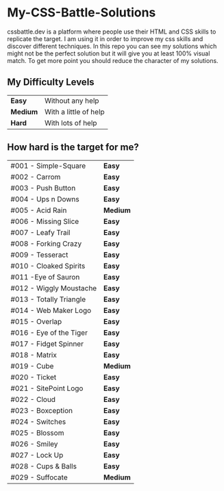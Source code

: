 # My-CSS-Battle-Solutions
cssbattle.dev is a platform where people use their HTML and CSS skills to replicate the target. I am using it in order to improve my css skills and discover different techniques. In this repo you can see my solutions which might not be the perfect solution but it will give you at least 100% visual match. To get more point you should reduce the character of my solutions.

## My Difficulty Levels

<table>
  <tr>
    <td><b>Easy</b></td><td>Without any help</td>
  </tr>
  <tr>
    <td><b>Medium</b></td><td>With a little of help</td>
  </tr>
  <tr>
    <td><b>Hard</b></td><td> With lots of help</td>
  </tr>
 </table>

## How hard is the target for me?

<table>
  <tr>
    <td>#001 - Simple-Square</td><td><b>Easy</b></td>
  </tr>
  <tr>
    <td>#002 - Carrom</td><td><b>Easy</b</td>
  </tr>
  <tr>
    <td>#003 - Push Button</td><td><b>Easy</b</td>
  </tr>
  <tr>
    <td>#004 - Ups n Downs</td><td><b>Easy</b</td>
  </tr>
  <tr>
    <td>#005 - Acid Rain</td><td><b>Medium</b</td>
  </tr>
  <tr>
    <td>#006 - Missing Slice</td><td><b>Easy</b</td>
  </tr>
  <tr>
    <td>#007 - Leafy Trail</td><td><b>Easy</b</td>
  </tr>
  <tr>
    <td>#008 - Forking Crazy</td><td><b>Easy</b</td>
  </tr>
  <tr>
    <td>#009 - Tesseract</td><td><b>Easy</b</td>
  </tr>
   <tr>
    <td>#010 - Cloaked Spirits</td><td><b>Easy</b</td>
  </tr>
   <tr>
    <td>#011 -Eye of Sauron</td><td><b>Easy</b</td>
  </tr>
   <tr>
    <td>#012 - Wiggly Moustache</td><td><b>Easy</b</td>
  </tr>
  <tr>
    <td>#013 - Totally Triangle</td><td><b>Easy</b</td>
  </tr>
  <tr>
    <td>#014 - Web Maker Logo</td><td><b>Easy</b</td>
  </tr>
  <tr>
    <td>#015 - Overlap</td><td><b>Easy</b</td>
  </tr>
  <tr>
    <td>#016 - Eye of the Tiger</td><td><b>Easy</b</td>
  </tr>
  <tr>
    <td>#017 - Fidget Spinner</td><td><b>Easy</b</td>
  </tr>
  <tr>
    <td>#018 - Matrix</td><td><b>Easy</b</td>
  </tr>
  <tr>
    <td>#019 - Cube</td><td><b>Medium</b</td>
  </tr>
  <tr>
    <td>#020 - Ticket</td><td><b>Easy</b</td>
  </tr>
  <tr>
    <td>#021 - SitePoint Logo</td><td><b>Easy</b</td>
  </tr>
  <tr>
    <td>#022 - Cloud</td><td><b>Easy</b</td>
  </tr>
  <tr>
    <td>#023 - Boxception</td><td><b>Easy</b</td>
  </tr>
  <tr>
    <td>#024 - Switches</td><td><b>Easy</b</td>
  </tr>
  <tr>
    <td>#025 - Blossom</td><td><b>Easy</b</td>
  </tr>
  <tr>
    <td>#026 - Smiley</td><td><b>Easy</b</td>
  </tr>
  <tr>
    <td>#027 - Lock Up</td><td><b>Easy</b</td>
  </tr>
  <tr>
    <td>#028 - Cups & Balls</td><td><b>Easy</b</td>
  </tr>
  <tr>
    <td>#029 - Suffocate</td><td><b>Medium</b</td>
  </tr>
                
 </table>
